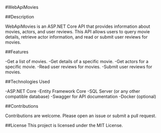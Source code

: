 #WebApiMovies

##Description

WebApiMovies is an ASP.NET Core API that provides information about movies, actors, and user reviews. This API allows users to query movie details, retrieve actor information, and read or submit user reviews for movies.

##Features

-Get a list of movies.
-Get details of a specific movie.
-Get actors for a specific movie.
-Read user reviews for movies.
-Submit user reviews for movies.

##Technologies Used

-ASP.NET Core
-Entity Framework Core
-SQL Server (or any other compatible database)
-Swagger for API documentation
-Docker (optional)

##Contributions

Contributions are welcome. Please open an issue or submit a pull request.

##License
This project is licensed under the MIT License.


